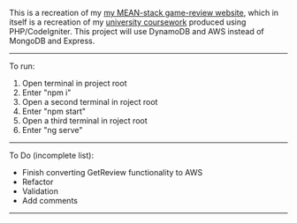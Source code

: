 This is a recreation of my [my MEAN-stack game-review website](https://github.com/JonathanMSifleet/MEANReviewWebsite), which in itself is a recreation of my [university coursework](https://github.com/JonathanMSifleet/GameReviewWebsite) produced using PHP/CodeIgniter. This project will use DynamoDB and AWS instead of MongoDB and Express.

*******************
To run:

1. Open terminal in project root
2. Enter "npm i"
3. Open a second terminal in roject root
2. Enter "npm start"
5. Open a third terminal in roject root
6. Enter "ng serve"

*******************

To Do (incomplete list):
- Finish converting GetReview functionality to AWS
- Refactor
- Validation
- Add comments

*******************
